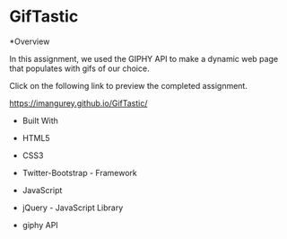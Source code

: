 # GifTastic

*Overview

In this assignment, we used the GIPHY API to make a dynamic web page that populates with gifs of our choice.


Click on the following link to preview the completed assignment.

https://imangurey.github.io/GifTastic/

* Built With

* HTML5

* CSS3

* Twitter-Bootstrap - Framework

* JavaScript

* jQuery - JavaScript Library

* giphy API
